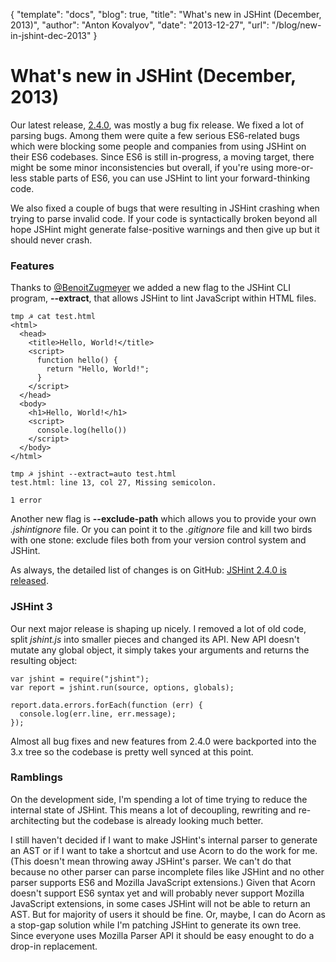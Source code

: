 {
  "template": "docs",
  "blog": true,
  "title": "What's new in JSHint (December, 2013)",
  "author": "Anton Kovalyov",
  "date": "2013-12-27",
  "url": "/blog/new-in-jshint-dec-2013"
}

# What's new in JSHint (December, 2013)

Our latest release, [2.4.0](https://github.com/jshint/jshint/releases/tag/2.4.0),
was mostly a bug fix release. We fixed a lot of parsing bugs. Among them were
quite a few serious ES6-related bugs which were blocking some people and
companies from using JSHint on their ES6 codebases. Since ES6 is still in-progress,
a moving target, there might be some minor inconsistencies but overall,
if you're using more-or-less stable parts of ES6, you can use JSHint to lint
your forward-thinking code.

We also fixed a couple of bugs that were resulting in JSHint crashing
when trying to parse invalid code. If your code is syntactically
broken beyond all hope JSHint might generate false-positive warnings
and then give up but it should never crash.

### Features

Thanks to [@BenoitZugmeyer](https://github.com/BenoitZugmeyer) we added
a new flag to the JSHint CLI program, **--extract**, that allows JSHint
to lint JavaScript within HTML files.

    tmp ☭ cat test.html
    <html>
      <head>
        <title>Hello, World!</title>
        <script>
          function hello() {
            return "Hello, World!";
          }
        </script>
      </head>
      <body>
        <h1>Hello, World!</h1>
        <script>
          console.log(hello())
        </script>
      </body>
    </html>

    tmp ☭ jshint --extract=auto test.html
    test.html: line 13, col 27, Missing semicolon.

    1 error

Another new flag is **--exclude-path** which allows you to provide your
own *.jshintignore* file. Or you can point it to the *.gitignore* file and
kill two birds with one stone: exclude files both from your version control
system and JSHint.

As always, the detailed list of changes is on GitHub: [JSHint 2.4.0 is released](https://github.com/jshint/jshint/releases/tag/2.4.0).

### JSHint 3

Our next major release is shaping up nicely. I removed a lot of old code,
split *jshint.js* into smaller pieces and changed its API. New API doesn't
mutate any global object, it simply takes your arguments and returns the
resulting object:

    var jshint = require("jshint");
    var report = jshint.run(source, options, globals);

    report.data.errors.forEach(function (err) {
      console.log(err.line, err.message);
    });

Almost all bug fixes and new features from 2.4.0 were backported into the
3.x tree so the codebase is pretty well synced at this point.

### Ramblings

On the development side, I'm spending a lot of time trying to reduce the
internal state of JSHint. This means a lot of decoupling, rewriting and
re-architecting but the codebase is already looking much better.

I still haven't decided if I want to make JSHint's internal parser
to generate an AST or if I want to take a shortcut and use Acorn to do
the work for me. (This doesn't mean throwing away JSHint's
parser. We can't do that because no other parser can parse incomplete
files like JSHint and no other parser supports ES6 and Mozilla JavaScript
extensions.) Given that Acorn doesn't support ES6 syntax yet and will
probably never support Mozilla JavaScript extensions, in some cases JSHint
will not be able to return an AST. But for majority of users it should be
fine. Or, maybe, I can do Acorn as a stop-gap solution while I'm patching
JSHint to generate its own tree. Since everyone uses Mozilla Parser API
it should be easy enought to do a drop-in replacement.
